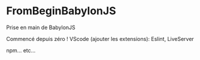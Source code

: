 # FromBeginBabylonJS
Prise en main de BabylonJS

Commencé depuis zéro !
VScode (ajouter les extensions): 
  Eslint, LiveServer
  
npm... etc... 
